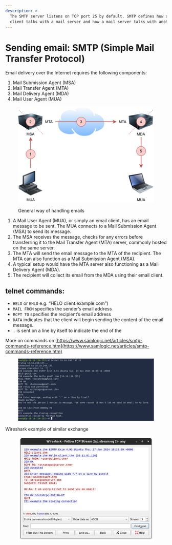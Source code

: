 ```yaml
---
description: >-
  The SMTP server listens on TCP port 25 by default. SMTP defines how a mail
  client talks with a mail server and how a mail server talks with another.
---
```


# Sending email: SMTP (Simple Mail Transfer Protocol)

Email delivery over the Internet requires the following components:

1. Mail Submission Agent (MSA)
2. Mail Transfer Agent (MTA)
3. Mail Delivery Agent (MDA)
4. Mail User Agent (MUA)



<figure><img src="../../../../.gitbook/assets/822a449fd569c16c875a13ca2487b714.png" alt=""><figcaption><p>General way of handling emails</p></figcaption></figure>

1. A Mail User Agent (MUA), or simply an email client, has an email message to be sent. The MUA connects to a Mail Submission Agent (MSA) to send its message.
2. The MSA receives the message, checks for any errors before transferring it to the Mail Transfer Agent (MTA) server, commonly hosted on the same server.
3. The MTA will send the email message to the MTA of the recipient. The MTA can also function as a Mail Submission Agent (MSA).
4. A typical setup would have the MTA server also functioning as a Mail Delivery Agent (MDA).
5. The recipient will collect its email from the MDA using their email client.



## telnet commands:

* `HELO` or `EHLO` e.g. “HELO client.example.com”)
* `MAIL FROM` specifies the sender’s email address
* `RCPT TO` specifies the recipient’s email address
* `DATA` indicates that the client will begin sending the content of the email message.
* `.` is sent on a line by itself to indicate the end of the

More on commands on [https://www.samlogic.net/articles/smtp-commands-reference.htm](https://www.samlogic.net/articles/smtp-commands-reference.htm)

<figure><img src="../../../../.gitbook/assets/ss.PNG" alt=""><figcaption></figcaption></figure>

Wireshark example of similar exchange&#x20;

<figure><img src="../../../../.gitbook/assets/5f04259cf9bf5b57aed2c476-1719849634602.png" alt=""><figcaption></figcaption></figure>
